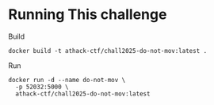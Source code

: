 # Running This challenge

Build
```
docker build -t athack-ctf/chall2025-do-not-mov:latest .
```

Run
```
docker run -d --name do-not-mov \
  -p 52032:5000 \
  athack-ctf/chall2025-do-not-mov:latest
```
